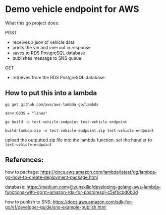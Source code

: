 # Demo vehicle endpoint for AWS

What this go project does:

POST
- receives a json of vehicle data
- prints the vin and imei out in response
- saves to RDS PostgreSQL database
- publishes message to SNS queue

GET
- retrieves from the RDS PostgreSQL database
  

## How to put this into a lambda

`go get github.com/aws/aws-lambda-go/lambda`

`$env:GOOS = "linux"`

`go build -o test-vehicle-endpoint test-vehicle-endpoint`

`build-lambda-zip -o test-vehicle-endpoint.zip test-vehicle-endpoint`

upload the outputted zip file into the lambda function. set the handler to `test-vehicle-endpoint`


## References:

how to package:
https://docs.aws.amazon.com/lambda/latest/dg/lambda-go-how-to-create-deployment-package.html

database:
https://medium.com/@yunskilic/developing-golang-aws-lambda-functions-with-gorm-amazon-rds-for-postgresql-c5efbcbd0b0d

how to publish to SNS:
https://docs.aws.amazon.com/sdk-for-go/v1/developer-guide/sns-example-publish.html
